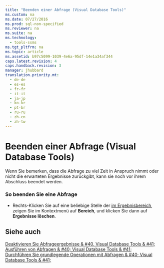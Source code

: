 ```yaml
---
title: "Beenden einer Abfrage (Visual Database Tools)"
ms.custom: na
ms.date: 07/27/2016
ms.prod: sql-non-specified
ms.reviewer: na
ms.suite: na
ms.technology: 
  - tools-ssms
ms.tgt_pltfrm: na
ms.topic: article
ms.assetid: b97c5099-1039-4e6a-95df-14e1a34af344
caps.latest.revision: 4
caps.handback.revision: 3
manager: jhubbard
translation.priority.mt: 
  - de-de
  - es-es
  - fr-fr
  - it-it
  - ja-jp
  - ko-kr
  - pt-br
  - ru-ru
  - zh-cn
  - zh-tw
---
```

# Beenden einer Abfrage (Visual Database Tools)
Wenn Sie bemerken, dass die Abfrage zu viel Zeit in Anspruch nimmt oder nicht die erwarteten Ergebnisse zurückgibt, kann sie noch vor ihrem Abschluss beendet werden.  
  
### So beenden Sie eine Abfrage  
  
-   Rechts\-Klicken Sie auf eine beliebige Stelle der [im Ergebnisbereich](../content/Results-Pane--Visual-Database-Tools-.md), zeigen Sie im Kontextmenü auf **Bereich**, und klicken Sie dann auf **Ergebnisse löschen**.  
  
## Siehe auch  
[Deaktivieren Sie Abfrageergebnisse & #40. Visual Database Tools & #41;](../content/Clear-Query-Results--Visual-Database-Tools-.md)  
[Ausführen von Abfragen & #40; Visual Database Tools & #41;](../content/Run-Queries--Visual-Database-Tools-.md)  
[Durchführen Sie grundlegende Operationen mit Abfragen & #40; Visual Database Tools & #41;](../content/Perform-Basic-Operations-with-Queries--Visual-Database-Tools-.md)  
  
